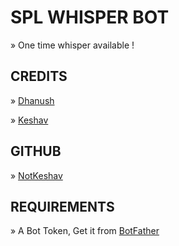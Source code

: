 # SPL WHISPER BOT

» One time whisper available !

## CREDITS

» [Dhanush](https://t.me/c_s_m_king)

» [Keshav](https://t.me/NotKeshav)

## GITHUB

» [NotKeshav](https://github.com/NotKeshav)

## REQUIREMENTS

» A Bot Token, Get it from [BotFather](https://t.me/BOTFATHER)


